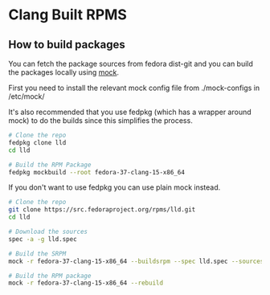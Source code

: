 # Clang Built RPMS

## How to build packages

You can fetch the package sources from fedora dist-git and you can build
the packages locally using [mock](https://github.com/rpm-software-management/mock).

First you need to install the relevant mock config file from ./mock-configs
in /etc/mock/

It's also recommended that you use fedpkg (which has a wrapper around mock) to
do the builds since this simplifies the process.

```bash
# Clone the repo
fedpkg clone lld
cd lld

# Build the RPM Package
fedpkg mockbuild --root fedora-37-clang-15-x86_64

```

If you don't want to use fedpkg you can use plain mock instead.

```bash
# Clone the repo
git clone https://src.fedoraproject.org/rpms/lld.git
cd lld

# Download the sources
spec -a -g lld.spec

# Build the SRPM
mock -r fedora-37-clang-15-x86_64 --buildsrpm --spec lld.spec --sources . --resultdir .

# Build the RPM package
mock -r fedora-37-clang-15-x86_64 --rebuild

```
